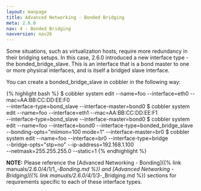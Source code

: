 ```yaml
---
layout: manpage
title: Advanced Networking - Bonded Bridging
meta: 2.6.0
nav: 4 - Bonded Bridging
navversion: nav26
---
```


Some situations, such as virtualization hosts, require more redundancy in their bridging setups. In this case, 2.6.0
introduced a new interface type - the bonded_bridge_slave. This is an interface that is a bond master to one or more
physical interfaces, and is itself a bridged slave interface.

You can create a bonded_bridge_slave in cobbler in the following way:

{% highlight bash %}
$ cobbler system edit --name=foo --interface=eth0 --mac=AA:BB:CC:DD:EE:F0 \
                      --interface-type=bond_slave --interface-master=bond0
$ cobbler system edit --name=foo --interface=eth1 --mac=AA:BB:CC:DD:EE:F1 \
                      --interface-type=bond_slave --interface-master=bond0
$ cobbler system edit --name=foo --interface=bond0 --interface-type=bonded_bridge_slave \
                      --bonding-opts="miimon=100 mode=1" --interface-master=br0
$ cobbler system edit --name=foo --interface=br0 --interface-type=bridge \
                      --bridge-opts="stp=no" --ip-address=192.168.1.100 \
                      --netmask=255.255.255.0 --static=1
{% endhighlight %}                      

**NOTE:** Please reference the [Advanced Networking - Bonding]({% link manuals/2.6.0/4/1/1_-_Bonding.md %}) and
[Advanced Networking - Bridging]({% link manuals/2.6.0/4/1/3_-_Bridging.md %}) sections for requirements specific to
each of these interface types.
